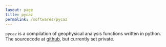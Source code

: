 ```yaml
---
layout: page
title: pycaz
permalink: /softwares/pycaz
---
```

`pycaz` is a compilation of geophysical analysis functions written in python. The sourcecode at [github](https://github.com/jamal919/pycaz), but currently set private. 